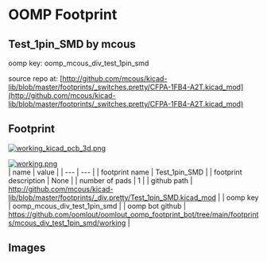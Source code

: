 # OOMP Footprint  
## Test_1pin_SMD  by mcous  
  
oomp key: oomp_mcous_div_test_1pin_smd  
  
source repo at: [http://github.com/mcous/kicad-lib/blob/master/footprints/_switches.pretty/CFPA-1FB4-A2T.kicad_mod](http://github.com/mcous/kicad-lib/blob/master/footprints/_switches.pretty/CFPA-1FB4-A2T.kicad_mod)  
## Footprint  
  
[![working_kicad_pcb_3d.png](working_kicad_pcb_3d_600.png)](working_kicad_pcb_3d.png)  
  
[![working.png](working_600.png)](working.png)  
| name | value | 
| --- | --- | 
| footprint name | Test_1pin_SMD | 
| footprint description | None | 
| number of pads | 1 | 
| github path | http://github.com/mcous/kicad-lib/blob/master/footprints/_div.pretty/Test_1pin_SMD.kicad_mod | 
| oomp key | oomp_mcous_div_test_1pin_smd | 
| oomp bot github | https://github.com/oomlout/oomlout_oomp_footprint_bot/tree/main/footprints/mcous_div_test_1pin_smd/working | 
## Images  
